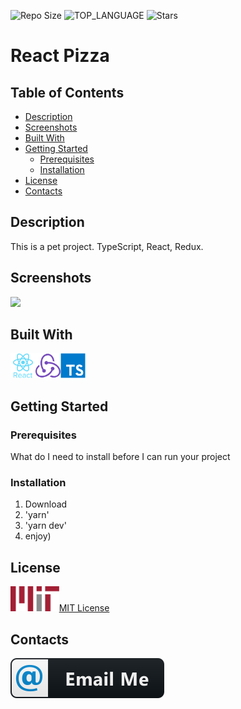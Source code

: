 ![Repo Size](https://img.shields.io/github/languages/code-size/pruffit/Pizza.svg?style=for-the-badge) ![TOP_LANGUAGE](https://img.shields.io/github/languages/top/pruffit/Pizza.svg?style=for-the-badge) ![Stars](https://img.shields.io/github/stars/pruffit/Pizza.svg?style=for-the-badge)
    
# React Pizza

## Table of Contents

- [Description](#description)
- [Screenshots](#screenshots)
- [Built With](#built-with)
- [Getting Started](#getting-started)
  - [Prerequisites](#prerequisites)
  - [Installation](#installation)
- [License](#license)
- [Contacts](#contacts)

## Description

This is a pet project.
TypeScript, React, Redux.

## Screenshots

<img src="https://downloader.disk.yandex.ru/preview/df0182097d745b44e0111225405cb8c335e22fb0ee480e765dc65838f37b61d5/643587e4/ZlEi0EtYz7WnoqfPFkAyhluWSL7lNbp3Gv30VZBomtwDQqGamp8SipYBvJe81GkdpEr_OoGG3Ls7guUAXYW4uQ%3D%3D?uid=0&filename=2023-04-11_16-16-03.png&disposition=inline&hash=&limit=0&content_type=image%2Fpng&owner_uid=0&tknv=v2&size=2048x2048"/>

## Built With

<a href="https://reactjs.org/"><img src="https://raw.githubusercontent.com/devicons/devicon/master/icons/react/react-original-wordmark.svg" height="40px" width="40px" /></a><a href="https://redux.js.org/"><img src="https://raw.githubusercontent.com/devicons/devicon/master/icons/redux/redux-original.svg" height="40px" width="40px" /></a><a href="https://www.typescriptlang.org/"><img src="https://raw.githubusercontent.com/devicons/devicon/master/icons/typescript/typescript-original.svg" height="40px" width="40px" /></a>

## Getting Started

### Prerequisites

What do I need to install before I can run your project

### Installation

1. Download
2. 'yarn'
3. 'yarn dev'
4. enjoy)

## License

<a href="https://choosealicense.com/licenses/mit/"><img src="https://raw.githubusercontent.com/johnturner4004/readme-generator/master/src/components/assets/images/mit.svg" height=40 />MIT License</a>

## Contacts

<a href="mailto:kotlaevdanil@gmail.com"><img src=https://raw.githubusercontent.com/johnturner4004/readme-generator/master/src/components/assets/images/email_me_button_icon_151852.svg /></a>